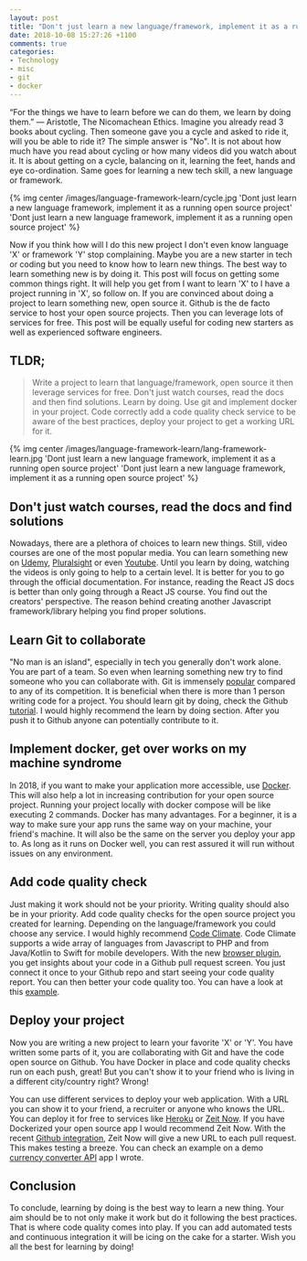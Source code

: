 ```yaml
---
layout: post
title: "Don't just learn a new language/framework, implement it as a running open source project"
date: 2018-10-08 15:27:26 +1100
comments: true
categories: 
- Technology
- misc
- git
- docker
---
```


“For the things we have to learn before we can do them, we learn by doing them.” ― Aristotle, The Nicomachean Ethics. Imagine you already read 3 books about cycling. Then someone gave you a cycle and asked to ride it, will you be able to ride it? The simple answer is "No". It is not about how much have you read about cycling or how many videos did you watch about it. It is about getting on a cycle, balancing on it, learning the feet, hands and eye co-ordination. Same goes for learning a new tech skill, a new language or framework.

{% img center /images/language-framework-learn/cycle.jpg 'Dont just learn a new language framework, implement it as a running open source project' 'Dont just learn a new language framework, implement it as a running open source project' %}

<!-- more -->

Now if you think how will I do this new project I don't even know language 'X' or framework 'Y' stop complaining. Maybe you are a new starter in tech or coding but you need to know how to learn new things. The best way to learn something new is by doing it. This post will focus on getting some common things right. It will help you get from I want to learn 'X' to I have a project running in 'X', so follow on. If you are convinced about doing a project to learn something new, open source it. Github is the de facto service to host your open source projects. Then you can leverage lots of services for free. This post will be equally useful for coding new starters as well as experienced software engineers.

## TLDR;

> Write a project to learn that language/framework, open source it then leverage services for free. Don't just watch courses, read the docs and then find solutions. Learn by doing. Use git and implement docker in your project. Code correctly add a code quality check service to be aware of the best practices, deploy your project to get a working URL for it.

{% img center /images/language-framework-learn/lang-framework-learn.jpg 'Dont just learn a new language framework, implement it as a running open source project' 'Dont just learn a new language framework, implement it as a running open source project' %}

## Don't just watch courses, read the docs and find solutions

Nowadays, there are a plethora of choices to learn new things. Still, video courses are one of the most popular media. You can learn something new on [Udemy](https://www.udemy.com), [Pluralsight](https://www.pluralsight.com/) or even [Youtube](https://youtube.com). Until you learn by doing, watching the videos is only going to help to a certain level. It is better for you to go through the official documentation. For instance, reading the React JS docs is better than only going through a React JS course. You find out the creators' perspective. The reason behind creating another Javascript framework/library helping you find proper solutions.

## Learn Git to collaborate

"No man is an island", especially in tech you generally don't work alone. You are part of a team. So even when learning something new try to find someone who you can collaborate with. Git is immensely [popular](https://trends.google.com/trends/explore?q=git,svn,mercurial,bazaar) compared to any of its competition. It is beneficial when there is more than 1 person writing code for a project. You should learn git by doing, check the Github [tutorial](https://try.github.io/). I would highly recommend the learn by doing section. After you push it to Github anyone can potentially contribute to it.

## Implement docker, get over works on my machine syndrome

In 2018, if you want to make your application more accessible, use [Docker](https://www.docker.com/). This will also help a lot in increasing contribution for your open source project. Running your project locally with docker compose will be like executing 2 commands. Docker has many advantages. For a beginner, it is a way to make sure your app runs the same way on your machine, your friend's machine. It will also be the same on the server you deploy your app to. As long as it runs on Docker well, you can rest assured it will run without issues on any environment. 

## Add code quality check

Just making it work should not be your priority. Writing quality should also be in your priority. Add code quality checks for the open source project you created for learning. Depending on the language/framework you could choose any service. I would highly recommend [Code Climate](https://codeclimate.com/quality/). Code Climate supports a wide array of languages from Javascript to PHP and from Java/Kotlin to Swift for mobile developers. With the new [browser plugin](https://codeclimate.com/browser-extension/), you get insights about your code in a Github pull request screen. You just connect it once to your Github repo and start seeing your code quality report. You can then better your code quality too. You can have a look at this [example](https://codeclimate.com/github/geshan/currency-api/src/exchangeRates.js/source).

## Deploy your project

Now you are writing a new project to learn your favorite 'X' or 'Y'. You have written some parts of it, you are collaborating with Git and have the code open source on Github. You have Docker in place and code quality checks run on each push, great! But you can't show it to your friend who is living in a different city/country right? Wrong!

You can use different services to deploy your web application. With a URL you can show it to your friend, a recruiter or anyone who knows the URL. You can deploy it for free to services like [Heroku](https://www.heroku.com) or [Zeit Now](https://zeit.co/now).
If you have Dockerized your open source app I would recommend Zeit Now. With the recent [Github integration](https://zeit.co/github), Zeit Now will give a new URL to each pull request. This makes testing a breeze. You can check an example on a demo [currency converter API](https://github.com/geshan/currency-api/pull/9) app I wrote.

## Conclusion

To conclude, learning by doing is the best way to learn a new thing. Your aim should be to not only make it work but do it following the best practices. That is where code quality comes into play. If you can add automated tests and continuous integration it will be icing on the cake for a starter. Wish you all the best for learning by doing! 
